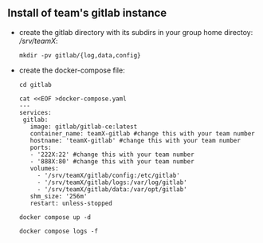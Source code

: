 ## Install of team's gitlab instance  
* create the gitlab directory with its subdirs in your group home directoy: */srv/teamX*:
  ```
  mkdir -pv gitlab/{log,data,config}
  ```
* create the docker-compose file:
  ```
  cd gitlab
  
  cat <<EOF >docker-compose.yaml
  ---
  services:
   gitlab:
     image: gitlab/gitlab-ce:latest
     container_name: teamX-gitlab #change this with your team number
     hostname: 'teamX-gitlab' #change this with your team number
     ports:
     - '222X:22' #change this with your team number
     - '888X:80' #change this with your team number
     volumes:
       - '/srv/teamX/gitlab/config:/etc/gitlab'
       - '/srv/teamX/gitlab/logs:/var/log/gitlab'  
       - '/srv/teamX/gitlab/data:/var/opt/gitlab'
     shm_size: '256m'
     restart: unless-stopped

  docker compose up -d

  docker compose logs -f
  ```


   
  
